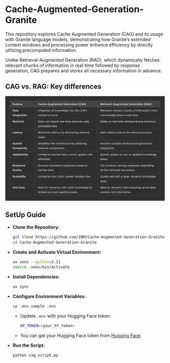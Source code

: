 # Cache-Augmented-Generation-Granite
This repository explores Cache Augmented Generation (CAG) and its usage with Granite language models, demonstrating how Granite’s extended context windows and processing power enhance efficiency by directly utilizing precomputed information.

Unlike Retrieval-Augmented Generation (RAG), which dynamically fetches relevant chunks of information in real-time followed by response generation, CAG prepares and stores all necessary information in advance.

## CAG vs. RAG: Key differences
![rag-vs-cag](./media/rag-vs-cag.png)

## SetUp Guide

- **Clone the Repository:**
  ```bash
  git clone https://github.com/IBM/Cache-Augmented-Generation-Granite.git
  cd Cache-Augmented-Generation-Granite
  ```

- **Create and Activate Virtual Environment:**
  ```bash
  uv venv --python=3.11
  source .venv/bin/activate
  ```

- **Install Dependencies:**
  ```bash
  uv sync
  ```

- **Configure Environment Variables:**
  ```bash
  cp .env.sample .env
  ```
  - Update `.env` with your Hugging Face token:
    ```bash
    HF_TOKEN=<your_hf_token>
    ```
  - You can get your Hugging Face token from [Hugging Face](https://huggingface.co/settings/tokens).

- **Run the Script:**
  ```bash
  python cag_script.py
  ```

